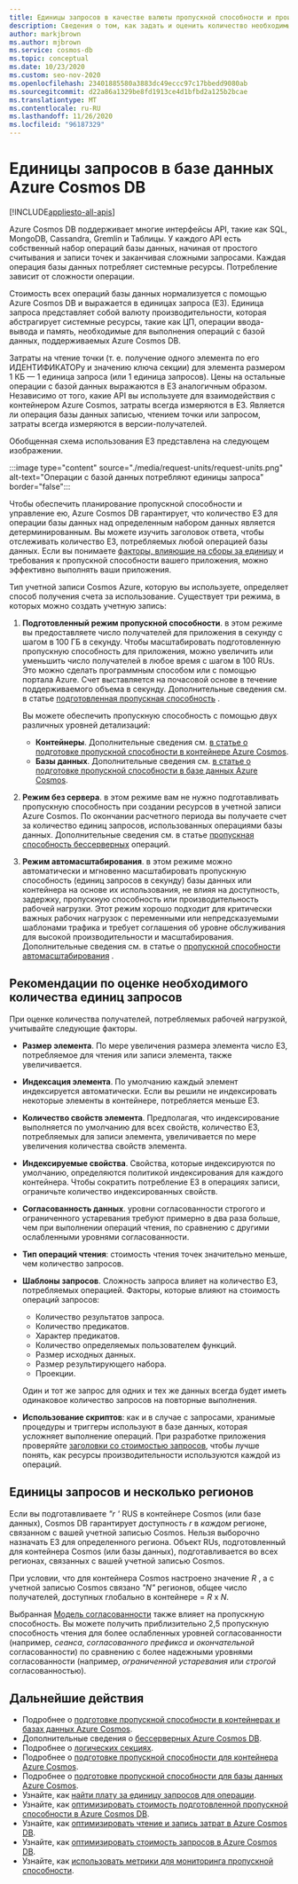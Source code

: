 ```yaml
---
title: Единицы запросов в качестве валюты пропускной способности и производительности в Azure Cosmos DB
description: Сведения о том, как задать и оценить количество необходимых единиц запросов в Azure Cosmos DB
author: markjbrown
ms.author: mjbrown
ms.service: cosmos-db
ms.topic: conceptual
ms.date: 10/23/2020
ms.custom: seo-nov-2020
ms.openlocfilehash: 23401885580a3883dc49eccc97c17bbedd9080ab
ms.sourcegitcommit: d22a86a1329be8fd1913ce4d1bfbd2a125b2bcae
ms.translationtype: MT
ms.contentlocale: ru-RU
ms.lasthandoff: 11/26/2020
ms.locfileid: "96187329"
---
```

# <a name="request-units-in-azure-cosmos-db"></a>Единицы запросов в базе данных Azure Cosmos DB
[!INCLUDE[appliesto-all-apis](includes/appliesto-all-apis.md)]

Azure Cosmos DB поддерживает многие интерфейсы API, такие как SQL, MongoDB, Cassandra, Gremlin и Таблицы. У каждого API есть собственный набор операций базы данных, начиная от простого считывания и записи точек и заканчивая сложными запросами. Каждая операция базы данных потребляет системные ресурсы. Потребление зависит от сложности операции.

Стоимость всех операций базы данных нормализуется с помощью Azure Cosmos DB и выражается в единицах запроса (ЕЗ). Единица запроса представляет собой валюту производительности, которая абстрагирует системные ресурсы, такие как ЦП, операции ввода-вывода и память, необходимые для выполнения операций с базой данных, поддерживаемых Azure Cosmos DB.

Затраты на чтение точки (т. е. получение одного элемента по его ИДЕНТИФИКАТОРу и значению ключа секции) для элемента размером 1 КБ — 1 единица запроса (или 1 единица запросов). Цены на остальные операции с базой данных выражаются в ЕЗ аналогичным образом. Независимо от того, какие API вы используете для взаимодействия с контейнером Azure Cosmos, затраты всегда измеряются в ЕЗ. Является ли операция базы данных записью, чтением точки или запросом, затраты всегда измеряются в версии-получателей.

Обобщенная схема использования ЕЗ представлена на следующем изображении.

:::image type="content" source="./media/request-units/request-units.png" alt-text="Операции с базой данных потребляют единицы запроса" border="false":::

Чтобы обеспечить планирование пропускной способности и управление ею, Azure Cosmos DB гарантирует, что количество ЕЗ для операции базы данных над определенным набором данных является детерминированным. Вы можете изучить заголовок ответа, чтобы отслеживать количество ЕЗ, потребляемых любой операцией базы данных. Если вы понимаете [факторы, влияющие на сборы за единицу](request-units.md#request-unit-considerations) и требования к пропускной способности вашего приложения, можно эффективно выполнять ваши приложения.

Тип учетной записи Cosmos Azure, которую вы используете, определяет способ получения счета за использование. Существует три режима, в которых можно создать учетную запись:

1. **Подготовленный режим пропускной способности**. в этом режиме вы предоставляете число получателей для приложения в секунду с шагом в 100 ГБ в секунду. Чтобы масштабировать подготовленную пропускную способность для приложения, можно увеличить или уменьшить число получателей в любое время с шагом в 100 RUs. Это можно сделать программным способом или с помощью портала Azure. Счет выставляется на почасовой основе в течение поддерживаемого объема в секунду. Дополнительные сведения см. в статье [подготовленная пропускная способность](set-throughput.md) .

   Вы можете обеспечить пропускную способность с помощью двух различных уровней детализаций:

   * **Контейнеры**. Дополнительные сведения см. [в статье о подготовке пропускной способности в контейнере Azure Cosmos](how-to-provision-container-throughput.md).
   * **Базы данных**. Дополнительные сведения см. [в статье о подготовке пропускной способности в базе данных Azure Cosmos](how-to-provision-database-throughput.md).

2. **Режим без сервера**. в этом режиме вам не нужно подготавливать пропускную способность при создании ресурсов в учетной записи Azure Cosmos. По окончании расчетного периода вы получаете счет за количество единиц запросов, использованных операциями базы данных. Дополнительные сведения см. в статье [пропускная способность бессерверных](serverless.md) операций. 

3. **Режим автомасштабирования**. в этом режиме можно автоматически и мгновенно масштабировать пропускную способность (единиц запросов в секунду) базы данных или контейнера на основе их использования, не влияя на доступность, задержку, пропускную способность или производительность рабочей нагрузки. Этот режим хорошо подходит для критически важных рабочих нагрузок с переменными или непредсказуемыми шаблонами трафика и требует соглашения об уровне обслуживания для высокой производительности и масштабирования. Дополнительные сведения см. в статье о [пропускной способности автомасштабирования](provision-throughput-autoscale.md) . 

## <a name="request-unit-considerations"></a>Рекомендации по оценке необходимого количества единиц запросов

При оценке количества получателей, потребляемых рабочей нагрузкой, учитывайте следующие факторы.

* **Размер элемента**. По мере увеличения размера элемента число ЕЗ, потребляемое для чтения или записи элемента, также увеличивается.

* **Индексация элемента**. По умолчанию каждый элемент индексируется автоматически. Если вы решили не индексировать некоторые элементы в контейнере, потребляется меньше ЕЗ.

* **Количество свойств элемента**. Предполагая, что индексирование выполняется по умолчанию для всех свойств, количество ЕЗ, потребляемых для записи элемента, увеличивается по мере увеличения количества свойств элемента.

* **Индексируемые свойства**. Свойства, которые индексируются по умолчанию, определяются политикой индексирования для каждого контейнера. Чтобы сократить потребление ЕЗ в операциях записи, ограничьте количество индексированных свойств.

* **Согласованность данных**. уровни согласованности строгого и ограниченного устаревания требуют примерно в два раза больше, чем при выполнении операций чтения, по сравнению с другими ослабленными уровнями согласованности.

* **Тип операций чтения**: стоимость чтения точек значительно меньше, чем количество запросов.

* **Шаблоны запросов**. Сложность запроса влияет на количество ЕЗ, потребляемых операцией. Факторы, которые влияют на стоимость операций запросов: 
 
  * Количество результатов запроса.
  * Количество предикатов.
  * Характер предикатов.
  * Количество определяемых пользователем функций.
  * Размер исходных данных.
  * Размер результирующего набора.
  * Проекции.

  Один и тот же запрос для одних и тех же данных всегда будет иметь одинаковое количество запросов на повторные выполнения.

* **Использование скриптов**: как и в случае с запросами, хранимые процедуры и триггеры используют в базе данных, которая усложняет выполнение операций. При разработке приложения проверяйте [заголовки со стоимостью запросов](./optimize-cost-reads-writes.md#measuring-the-ru-charge-of-a-request), чтобы лучше понять, как ресурсы производительности используются каждой из операций.

## <a name="request-units-and-multiple-regions"></a>Единицы запросов и несколько регионов

Если вы подготавливаете *"r '* RUS в контейнере Cosmos (или базе данных), Cosmos DB гарантирует доступность *r* в *каждом* регионе, связанном с вашей учетной записью Cosmos. Нельзя выборочно назначать ЕЗ для определенного региона. Объект RUs, подготовленный для контейнера Cosmos (или базы данных), подготавливается во всех регионах, связанных с вашей учетной записью Cosmos.

При условии, что для контейнера Cosmos настроено значение *R* , а с учетной записью Cosmos связано *"N"* регионов, общее число получателей, доступных глобально в контейнере = *R* x *N*.

Выбранная [Модель согласованности](consistency-levels.md) также влияет на пропускную способность. Вы можете получить приблизительно 2,5 пропускную способность чтения для более ослабленных уровней согласованности (например, *сеанса*, *согласованного префикса* и *окончательной* согласованности) по сравнению с более надежными уровнями согласованности (например, *ограниченной устаревания* или *строгой* согласованностью).

## <a name="next-steps"></a>Дальнейшие действия

- Подробнее о [подготовке пропускной способности в контейнерах и базах данных Azure Cosmos](set-throughput.md).
- Дополнительные сведения о [бессерверных Azure Cosmos DB](serverless.md).
- Подробнее о [логических секциях](./partitioning-overview.md).
- Подробнее о [подготовке пропускной способности для контейнера Azure Cosmos](how-to-provision-container-throughput.md).
- Подробнее о [подготовке пропускной способности для базы данных Azure Cosmos](how-to-provision-database-throughput.md).
- Узнайте, как [найти плату за единицу запросов для операции](find-request-unit-charge.md).
- Узнайте, как [оптимизировать стоимость подготовленной пропускной способности в Azure Cosmos DB](optimize-cost-throughput.md).
- Узнайте, как [оптимизировать чтение и запись затрат в Azure Cosmos DB](optimize-cost-reads-writes.md).
- Узнайте, как [оптимизировать стоимость запросов в Azure Cosmos DB](./optimize-cost-reads-writes.md).
- Узнайте, как [использовать метрики для мониторинга пропускной способности](use-metrics.md).
